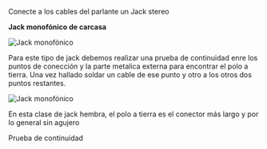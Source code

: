 Conecte a los cables del parlante un Jack stereo 


__Jack monofónico de carcasa__



![Jack monofónico](http://www.steren.com.mx/_imgs/prod/zoom/250-509.JPG)

Para este tipo de jack debemos realizar una prueba de continuidad enre los puntos de conección y la parte metalica externa para encontrar el polo a tierra. Una vez hallado soldar un cable de ese punto y otro a los otros dos puntos restantes.


![Jack monofónico](http://www.cetronic.es/sqlcommerce/ficheros/dk_93/productos/999019333-1.jpg)

En esta clase de jack hembra, el polo a tierra es el conector más largo y por lo general sin agujero



Prueba de continuidad









